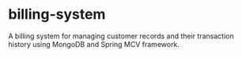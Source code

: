 # billing-system
A billing system for managing customer records and their transaction history using MongoDB and Spring MCV framework.
